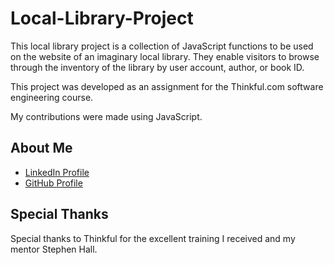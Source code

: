 # Local-Library-Project

This local library project is a collection of JavaScript functions to be used on the website of an imaginary local library. They enable visitors to browse through the inventory of the library by user account, author, or book ID. 

This project was developed as an assignment for the Thinkful.com software engineering course.

My contributions were made using JavaScript.


## About Me

* [LinkedIn Profile](https://www.linkedin.com/in/david-arvidson/)
* [GitHub Profile](https://github.com/DavidxArvidson)

## Special Thanks

Special thanks to Thinkful for the excellent training I received and my mentor Stephen Hall.

